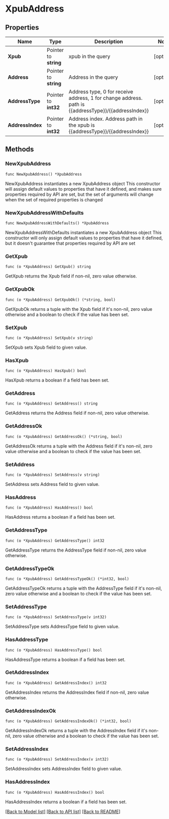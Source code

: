 # XpubAddress

## Properties

Name | Type | Description | Notes
------------ | ------------- | ------------- | -------------
**Xpub** | Pointer to **string** | xpub in the query | [optional] 
**Address** | Pointer to **string** | Address in the query | [optional] 
**AddressType** | Pointer to **int32** | Address type, 0 for receive address, 1 for change address. path is {{addressType}}/{{addressIndex}} | [optional] 
**AddressIndex** | Pointer to **int32** | Address index. Address path in the xpub is {{addressType}}/{{addressIndex}} | [optional] 

## Methods

### NewXpubAddress

`func NewXpubAddress() *XpubAddress`

NewXpubAddress instantiates a new XpubAddress object
This constructor will assign default values to properties that have it defined,
and makes sure properties required by API are set, but the set of arguments
will change when the set of required properties is changed

### NewXpubAddressWithDefaults

`func NewXpubAddressWithDefaults() *XpubAddress`

NewXpubAddressWithDefaults instantiates a new XpubAddress object
This constructor will only assign default values to properties that have it defined,
but it doesn't guarantee that properties required by API are set

### GetXpub

`func (o *XpubAddress) GetXpub() string`

GetXpub returns the Xpub field if non-nil, zero value otherwise.

### GetXpubOk

`func (o *XpubAddress) GetXpubOk() (*string, bool)`

GetXpubOk returns a tuple with the Xpub field if it's non-nil, zero value otherwise
and a boolean to check if the value has been set.

### SetXpub

`func (o *XpubAddress) SetXpub(v string)`

SetXpub sets Xpub field to given value.

### HasXpub

`func (o *XpubAddress) HasXpub() bool`

HasXpub returns a boolean if a field has been set.

### GetAddress

`func (o *XpubAddress) GetAddress() string`

GetAddress returns the Address field if non-nil, zero value otherwise.

### GetAddressOk

`func (o *XpubAddress) GetAddressOk() (*string, bool)`

GetAddressOk returns a tuple with the Address field if it's non-nil, zero value otherwise
and a boolean to check if the value has been set.

### SetAddress

`func (o *XpubAddress) SetAddress(v string)`

SetAddress sets Address field to given value.

### HasAddress

`func (o *XpubAddress) HasAddress() bool`

HasAddress returns a boolean if a field has been set.

### GetAddressType

`func (o *XpubAddress) GetAddressType() int32`

GetAddressType returns the AddressType field if non-nil, zero value otherwise.

### GetAddressTypeOk

`func (o *XpubAddress) GetAddressTypeOk() (*int32, bool)`

GetAddressTypeOk returns a tuple with the AddressType field if it's non-nil, zero value otherwise
and a boolean to check if the value has been set.

### SetAddressType

`func (o *XpubAddress) SetAddressType(v int32)`

SetAddressType sets AddressType field to given value.

### HasAddressType

`func (o *XpubAddress) HasAddressType() bool`

HasAddressType returns a boolean if a field has been set.

### GetAddressIndex

`func (o *XpubAddress) GetAddressIndex() int32`

GetAddressIndex returns the AddressIndex field if non-nil, zero value otherwise.

### GetAddressIndexOk

`func (o *XpubAddress) GetAddressIndexOk() (*int32, bool)`

GetAddressIndexOk returns a tuple with the AddressIndex field if it's non-nil, zero value otherwise
and a boolean to check if the value has been set.

### SetAddressIndex

`func (o *XpubAddress) SetAddressIndex(v int32)`

SetAddressIndex sets AddressIndex field to given value.

### HasAddressIndex

`func (o *XpubAddress) HasAddressIndex() bool`

HasAddressIndex returns a boolean if a field has been set.


[[Back to Model list]](../README.md#documentation-for-models) [[Back to API list]](../README.md#documentation-for-api-endpoints) [[Back to README]](../README.md)


